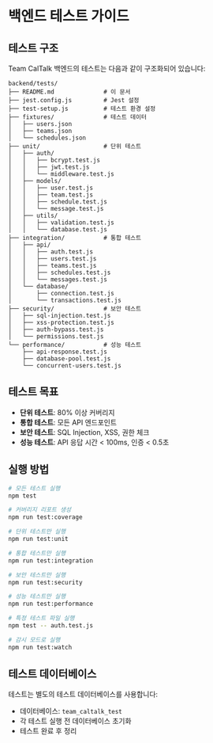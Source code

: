 # 백엔드 테스트 가이드

## 테스트 구조

Team CalTalk 백엔드의 테스트는 다음과 같이 구조화되어 있습니다:

```
backend/tests/
├── README.md              # 이 문서
├── jest.config.js         # Jest 설정
├── test-setup.js          # 테스트 환경 설정
├── fixtures/              # 테스트 데이터
│   ├── users.json
│   ├── teams.json
│   └── schedules.json
├── unit/                  # 단위 테스트
│   ├── auth/
│   │   ├── bcrypt.test.js
│   │   ├── jwt.test.js
│   │   └── middleware.test.js
│   ├── models/
│   │   ├── user.test.js
│   │   ├── team.test.js
│   │   ├── schedule.test.js
│   │   └── message.test.js
│   ├── utils/
│   │   ├── validation.test.js
│   │   └── database.test.js
├── integration/           # 통합 테스트
│   ├── api/
│   │   ├── auth.test.js
│   │   ├── users.test.js
│   │   ├── teams.test.js
│   │   ├── schedules.test.js
│   │   └── messages.test.js
│   └── database/
│       ├── connection.test.js
│       └── transactions.test.js
├── security/              # 보안 테스트
│   ├── sql-injection.test.js
│   ├── xss-protection.test.js
│   ├── auth-bypass.test.js
│   └── permissions.test.js
└── performance/           # 성능 테스트
    ├── api-response.test.js
    ├── database-pool.test.js
    └── concurrent-users.test.js
```

## 테스트 목표

- **단위 테스트**: 80% 이상 커버리지
- **통합 테스트**: 모든 API 엔드포인트
- **보안 테스트**: SQL Injection, XSS, 권한 체크
- **성능 테스트**: API 응답 시간 < 100ms, 인증 < 0.5초

## 실행 방법

```bash
# 모든 테스트 실행
npm test

# 커버리지 리포트 생성
npm run test:coverage

# 단위 테스트만 실행
npm run test:unit

# 통합 테스트만 실행
npm run test:integration

# 보안 테스트만 실행
npm run test:security

# 성능 테스트만 실행
npm run test:performance

# 특정 테스트 파일 실행
npm test -- auth.test.js

# 감시 모드로 실행
npm run test:watch
```

## 테스트 데이터베이스

테스트는 별도의 테스트 데이터베이스를 사용합니다:
- 데이터베이스: `team_caltalk_test`
- 각 테스트 실행 전 데이터베이스 초기화
- 테스트 완료 후 정리